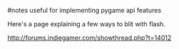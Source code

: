 #notes useful for implementing pygame api features

Here's a page explaining a few ways to blit with flash.

http://forums.indiegamer.com/showthread.php?t=14012
